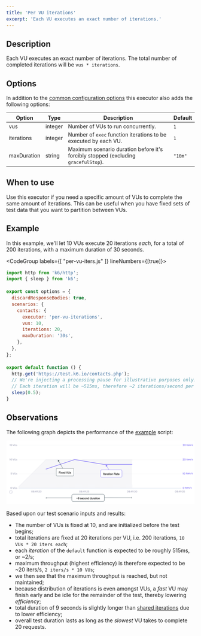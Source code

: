 ```yaml
---
title: 'Per VU iterations'
excerpt: 'Each VU executes an exact number of iterations.'
---
```


## Description

Each VU executes an exact number of iterations. The total number of completed
iterations will be `vus * iterations`.

## Options

In addition to the [common configuration options](/using-k6/scenarios#common-options) this executor
also adds the following options:

| Option        | Type    | Description                                                                        | Default |
| ------------- | ------- | ---------------------------------------------------------------------------------- | ------- |
| vus         | integer | Number of VUs to run concurrently.                                                 | `1`     |
| iterations  | integer | Number of `exec` function iterations to be executed by each VU.                    | `1`     |
| maxDuration | string  | Maximum scenario duration before it's forcibly stopped (excluding `gracefulStop`). | `"10m"` |

## When to use

Use this executor if you need a specific amount of VUs to complete the same amount of
iterations. This can be useful when you have fixed sets of test data that you want to
partition between VUs.

## Example

In this example, we'll let 10 VUs execute 20 iterations _each_, for a total of 200 iterations, with
a maximum duration of 30 seconds.

<CodeGroup labels={[ "per-vu-iters.js" ]} lineNumbers={[true]}>

```javascript
import http from 'k6/http';
import { sleep } from 'k6';

export const options = {
  discardResponseBodies: true,
  scenarios: {
    contacts: {
      executor: 'per-vu-iterations',
      vus: 10,
      iterations: 20,
      maxDuration: '30s',
    },
  },
};

export default function () {
  http.get('https://test.k6.io/contacts.php');
  // We're injecting a processing pause for illustrative purposes only!
  // Each iteration will be ~515ms, therefore ~2 iterations/second per VU maximum throughput.
  sleep(0.5);
}
```

</CodeGroup>

## Observations

The following graph depicts the performance of the [example](#example) script:

![Per VU Iterations](./images/per-vu-iterations.png)

Based upon our test scenario inputs and results:

* The number of VUs is fixed at 10, and are initialized before the test begins;
* total iterations are fixed at 20 iterations per VU, i.e. 200 iterations, `10 VUs * 20 iters each`;
* each _iteration_ of the `default` function is expected to be roughly 515ms, or ~2/s;
* maximum throughput (highest efficiency) is therefore expected to be ~20 iters/s, `2 iters/s * 10 VUs`; 
* we then see that the maximum throughput is reached, but not maintained;
* because distribution of iterations is even amongst VUs, a _fast_ VU may finish early and be idle for the remainder of the test, thereby lowering _efficiency_;
* total duration of 9 seconds is slightly longer than [shared iterations](/using-k6/scenarios/executors/shared-iterations) due to lower efficiency;
* overall test duration lasts as long as the _slowest_ VU takes to complete 20 requests. 
